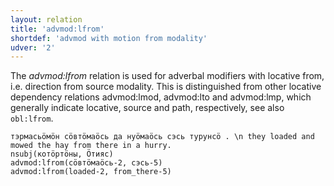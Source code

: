 ```yaml
---
layout: relation
title: 'advmod:lfrom'
shortdef: 'advmod with motion from modality'
udver: '2'
---
```


The _advmod:lfrom_ relation is used for adverbal modifiers with locative from, i.e. direction from source modality.
This is distinguished from other locative dependency relations advmod:lmod, advmod:lto and advmod:lmp,
which generally indicate locative, source and path, respectively, see also `obl:lfrom`.

~~~ sdparse
тэрмасьӧмӧн сӧвтӧмаӧсь да нуӧмаӧсь сэсь турунсӧ . \n they loaded and mowed the hay from there in a hurry.
nsubj(котӧртӧны, Ӧтияс)
advmod:lfrom(сӧвтӧмаӧсь-2, сэсь-5)
advmod:lfrom(loaded-2, from_there-5)
~~~

<!-- Interlanguage links updated Po lis 14 15:35:06 CET 2022 -->
